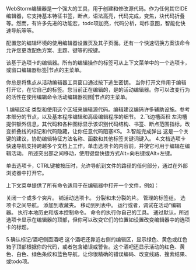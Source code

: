 WebStorm编辑器是一个强大的工具，用于创建和修改源代码。作为任何其它IDE编辑器，它支持基本特征书签，断点，语法高亮，代码完成，变焦，块代码折叠等。然而，有许多先进的功能宏，todo项加亮，代码分析，动作意图，智能化快速导航等等。

配置您的编辑环境的使用编辑器设置页及其子页面。还有一个快速切换方案该命令允许您更改配色方案、主题、键等的按键。

该基于选项卡的编辑器。所有的编辑操作的标签可从上下文菜单中的一个选项卡，或窗口编辑器标签|节点的主菜单。

你总是将焦点从活动编辑器工具窗口通过按下逃生密钥。
当你打开文件用于编辑打开它，在它自己的标签。您当前正在编辑的，是的活动编辑器。你可以改变行为的活性在使用编辑命令活动编辑器视图|节点的主菜单。

1.编辑区域
类型和使用这个区域来编辑源代码。编辑建议编码许多辅助设施。参考本部分的节点，以及基本程序编辑和高级编辑程序的细节。
2.飞边槽面积
左沟槽提供额外信息，其代码和各种图标显示该识别代码结构、书签、断点范围指标，改变折叠线的标记和代码隐藏，让你任意代码阻塞KS。
3.智能完成弹出
这是一个关键的建议，协助编辑特征方法名称、函数和其他标签关键词键入。
4.文档选项卡
快速导航支持跨越多个文档上工作。单击选项卡的内容前，并使它可用于编辑在编辑活动。
所述突出部之间移动，使用键盘快捷方式Alt+向右键或Alt+左键。

单击选项卡，CTRL键被按压时，允许导航到文件的路径的任何部分，通过在外部浏览器中打开它。

上下文菜单提供了所有命令适用于在编辑器中打开一个文件，例如：

关闭一个或多个突片。
销活动选项卡。
分裂和未分裂的片。
管理的标签组。
选项卡之间导航。
添加到收藏夹。
移动到列表中。
运行或者，调试在活动“编辑器。
执行本地历史和版本控制命令。
命令的执行你自己的工具。
通过默认，所述选项卡显示在编辑器的顶部，但你可以改变它们的位置如设置改变编辑器中的选项卡的标题。

5.确认标记/酒吧侧面酒吧
这个酒吧还靠近右侧的编辑区，显示绿色、黄色或红色箱子顶部根据你的代码，或者包含错误或警告。这个酒吧还显示活动的红色、黄色、白色、绿色条纹和蓝色导航，让你很精确的错误编码、改变线路、搜索结果、或todo项。
